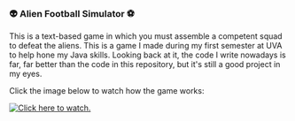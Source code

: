 ### 👽 Alien Football Simulator ⚽️

This is a text-based game in which you must assemble a competent squad to defeat the aliens.
This is a game I made during my first semester at UVA to help hone my Java skills. Looking back at it, the code I write nowadays is far, far better than the code in this repository, but it's still a good project in my eyes.

Click the image below to watch how the game works:

[![Click here to watch.](https://i.imgur.com/2k9CdZu.png)](https://www.youtube.com/watch?v=rTGe2w6UeGg)
